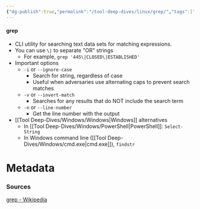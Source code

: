 ```yaml
---
{"dg-publish":true,"permalink":"/tool-deep-dives/linux/grep/","tags":["tools_linux"]}
---
```


#### grep
- CLI utility for searching text data sets for matching expressions.
- You can use `\|` to separate "OR" strings
	- For example, `grep '445\|CLOSED\|ESTABLISHED'`
- Important options
	- `-i` or `--ignore-case`
		- Search for string, regardless of case
		- Useful when adversaries use alternating caps to prevent search matches
	- `-v` or `--invert-match`
		- Searches for any results that do NOT include the search term
	- `-n` or `--line-number`
		- Get the line number with the output
- [[Tool Deep-Dives/Windows/Windows\|Windows]] alternatives
	- In [[Tool Deep-Dives/Windows/PowerShell\|PowerShell]]: `Select-String`
	- In Windows command line ([[Tool Deep-Dives/Windows/cmd.exe\|cmd.exe]]), `findstr`




# Metadata

### Sources
[grep - Wikipedia](https://en.wikipedia.org/wiki/Grep#:~:text=grep%20is%20a%20command%2Dline,which%20has%20the%20same%20effect.)